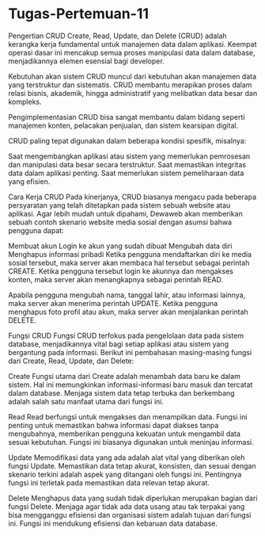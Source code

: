 # Tugas-Pertemuan-11

Pengertian CRUD
  Create, Read, Update, dan Delete (CRUD) adalah kerangka kerja fundamental untuk manajemen data dalam aplikasi. Keempat operasi dasar ini mencakup semua proses manipulasi data dalam database, menjadikannya elemen esensial bagi developer.

Kebutuhan akan sistem CRUD muncul dari kebutuhan akan manajemen data yang terstruktur dan sistematis. CRUD membantu merapikan proses dalam relasi bisnis, akademik, hingga administratif yang melibatkan data besar dan kompleks.

Pengimplementasian CRUD bisa sangat membantu dalam bidang seperti manajemen konten, pelacakan penjualan, dan sistem kearsipan digital.

CRUD paling tepat digunakan dalam beberapa kondisi spesifik, misalnya:

Saat mengembangkan aplikasi atau sistem yang memerlukan pemrosesan dan manipulasi data besar secara terstruktur.
Saat memastikan integritas data dalam aplikasi penting.
Saat memerlukan sistem pemeliharaan data yang efisien.

Cara Kerja CRUD
  Pada kinerjanya, CRUD biasanya mengacu pada beberapa persyaratan yang telah ditetapkan pada sistem sebuah website atau aplikasi. Agar lebih mudah untuk dipahami, Dewaweb akan memberikan sebuah contoh skenario website media sosial dengan asumsi bahwa pengguna dapat:

Membuat akun
Login ke akun yang sudah dibuat
Mengubah data diri
Menghapus informasi pribadi
Ketika pengguna mendaftarkan diri ke media sosial tersebut, maka server akan membaca hal tersebut sebagai perintah CREATE. Ketika pengguna tersebut login ke akunnya dan mengakses konten, maka server akan menangkapnya sebagai perintah READ.

Apabila pengguna mengubah nama, tanggal lahir, atau informasi lainnya, maka server akan menerima perintah UPDATE. Ketika pengguna menghapus foto profil atau akun, maka server akan menjalankan perintah DELETE.

Fungsi CRUD
  Fungsi CRUD terfokus pada pengelolaan data pada sistem database, menjadikannya vital bagi setiap aplikasi atau sistem yang bergantung pada informasi. Berikut ini pembahasan masing-masing fungsi dari Create, Read, Update, dan Delete:

Create
Fungsi utama dari Create adalah menambah data baru ke dalam sistem. Hal ini memungkinkan informasi-informasi baru masuk dan tercatat dalam database. Menjaga sistem data tetap terbuka dan berkembang adalah salah satu manfaat utama dari fungsi ini.

Read
Read berfungsi untuk mengakses dan menampilkan data. Fungsi ini penting untuk memastikan bahwa informasi dapat diakses tanpa mengubahnya, memberikan pengguna kekuatan untuk mengambil data sesuai kebutuhan. Fungsi ini biasanya digunakan untuk meninjau informasi.

Update
Memodifikasi data yang ada adalah alat vital yang diberikan oleh fungsi Update. Memastikan data tetap akurat, konsisten, dan sesuai dengan skenario terkini adalah aspek yang ditangani oleh fungsi ini. Pentingnya fungsi ini terletak pada memastikan data relevan tetap akurat.

Delete
Menghapus data yang sudah tidak diperlukan merupakan bagian dari fungsi Delete. Menjaga agar tidak ada data usang atau tak terpakai yang bisa mengganggu efisiensi dan organisasi sistem adalah tujuan dari fungsi ini. Fungsi ini mendukung efisiensi dan kebaruan data database.


